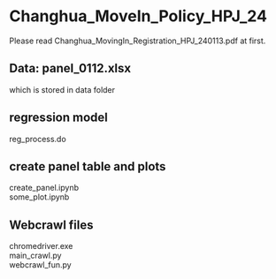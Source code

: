 # Changhua_MoveIn_Policy_HPJ_24
Please read Changhua_MovingIn_Registration_HPJ_240113.pdf at first. <br>

## Data: panel_0112.xlsx <br>
which is stored in data folder <br>

## regression model <br>
reg_process.do <br>

## create panel table and plots <br>
create_panel.ipynb <br>
some_plot.ipynb <br>

## Webcrawl files <br>
chromedriver.exe <br>
main_crawl.py <br>
webcrawl_fun.py

